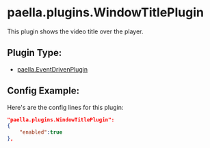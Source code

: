 # paella.plugins.WindowTitlePlugin

This plugin shows the video title over the player.

## Plugin Type:

- [paella.EventDrivenPlugin](../developer/plugin_types.md)


## Config Example:

Here's are the config lines for this plugin:

```json
"paella.plugins.WindowTitlePlugin":
{
	"enabled":true
},
```